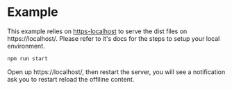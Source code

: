 # Example

This example relies on [https-localhost](https://github.com/daquinoaldo/https-localhost) to serve the dist files on https://localhost/. Please refer to it's docs for the steps to setup your local environment.

```bash
npm run start
```

Open up https://localhost/, then restart the server, you will see a notification ask you to restart reload the offiline content.
